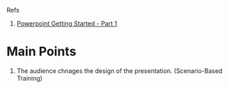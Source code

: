 Refs

1. [Powerpoint Getting Started - Part 1](https://app.pluralsight.com/player?course=powerpoint-2007-getting-started&author=heather-ackmann&name=powerpoint-2007-getting-started-m01&clip=2&mode=live)   

# Main Points

1. The audience chnages the design of the presentation. (Scenario-Based Training)